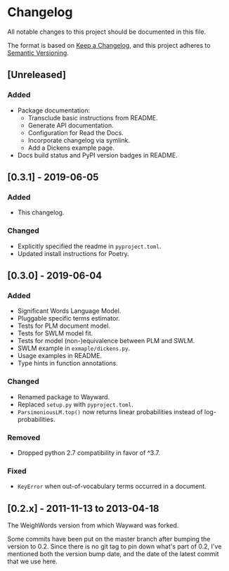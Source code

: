 # Changelog
All notable changes to this project should be documented in this file.

The format is based on [Keep a Changelog](https://keepachangelog.com/en/1.0.0/),
and this project adheres to [Semantic Versioning](https://semver.org/spec/v2.0.0.html).

## [Unreleased]

### Added

- Package documentation:
    - Transclude basic instructions from README.
    - Generate API documentation.
    - Configuration for Read the Docs.
    - Incorporate changelog via symlink.
    - Add a Dickens example page.
- Docs build status and PyPI version badges in README.

## [0.3.1] - 2019-06-05

### Added

- This changelog.

### Changed

- Explicitly specified the readme in `pyproject.toml`.
- Updated install instructions for Poetry.


## [0.3.0] - 2019-06-04

### Added

- Significant Words Language Model.
- Pluggable specific terms estimator.
- Tests for PLM document model.
- Tests for SWLM model fit.
- Tests for model (non-)equivalence between PLM and SWLM.
- SWLM example in `exmaple/dickens.py`.
- Usage examples in README.
- Type hints in function annotations.

### Changed

- Renamed package to Wayward.
- Replaced `setup.py` with `pyproject.toml`.
- `ParsimoniousLM.top()` now returns linear probabilities instead of log-probabilities.

### Removed

- Dropped python 2.7 compatibility in favor of ^3.7.

### Fixed

- `KeyError` when out-of-vocabulary terms occurred in a document.

## [0.2.x] - 2011-11-13 to 2013-04-18

The WeighWords version from which Wayward was forked.

Some commits have been put on the master branch after bumping the version to 0.2.
Since there is no git tag to pin down what's part of 0.2, I've mentioned both the
version bump date, and the date of the latest commit that we use here.
